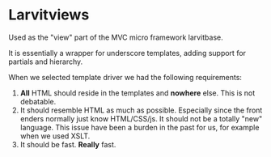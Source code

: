 # Larvitviews

Used as the "view" part of the MVC micro framework larvitbase.

It is essentially a wrapper for underscore templates, adding support for partials and hierarchy.

When we selected template driver we had the following requirements:

1. **All** HTML should reside in the templates and **nowhere** else. This is not debatable.
2. It should resemble HTML as much as possible. Especially since the front enders normally just know HTML/CSS/js. It should not be a totally "new" language. This issue have been a burden in the past for us, for example when we used XSLT.
3. It should be fast. **Really** fast.
